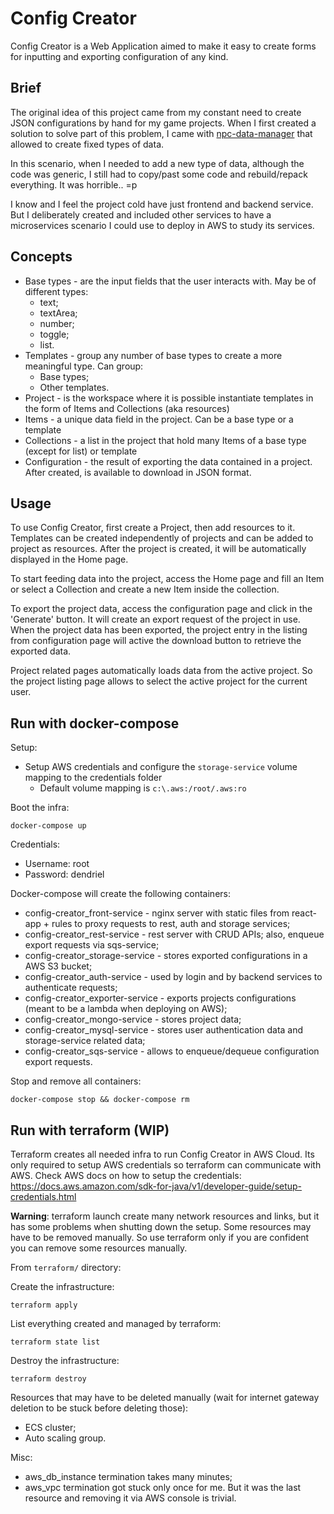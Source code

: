 # Config Creator
Config Creator is a Web Application aimed to make it easy to create forms for inputting and exporting configuration
of any kind.

## Brief
The original idea of this project came from my constant need to create JSON configurations by hand for my game projects.
When I first created a solution to solve part of this problem, I came with [npc-data-manager](https://github.com/dendriel/npc-data-manager-rest)
that allowed to create fixed types of data.

In this scenario, when I needed to add a new type of data, although the code was generic, I still had to
copy/past some code and rebuild/repack everything. It was horrible.. =p

I know and I feel the project cold have just frontend and backend service. But I deliberately created and included other
services to have a microservices scenario I could use to deploy in AWS to study its services.

## Concepts

- Base types - are the input fields that the user interacts with. May be of different types:
    - text;
    - textArea;
    - number;
    - toggle;
    - list.
- Templates - group any number of base types to create a more meaningful type. Can group:
    - Base types;
    - Other templates.
- Project - is the workspace where it is possible instantiate templates in the form of Items and Collections (aka resources)
- Items - a unique data field in the project. Can be a base type or a template
- Collections - a list in the project that hold many Items of a base type (except for list) or template
- Configuration - the result of exporting the data contained in a project. After created, is available to download
in JSON format.


## Usage

To use Config Creator, first create a Project, then add resources to it. Templates can be created independently of projects
and can be added to project as resources. After the project is created, it will be automatically displayed in the Home page.

To start feeding data into the project, access the Home page and fill an Item or select a Collection and create a new Item
inside the collection.

To export the project data, access the configuration page and click in the 'Generate' button. It will create an export request
of the project in use. When the project data has been exported, the project entry in the listing from configuration page will
active the download button to retrieve the exported data.

Project related pages automatically loads data from the active project. So the project listing page allows to select
the active project for the current user.


## Run with docker-compose

Setup:

- Setup AWS credentials and configure the `storage-service` volume mapping to the credentials folder
  - Default volume mapping is `c:\.aws:/root/.aws:ro`

Boot the infra:
```shell
docker-compose up
```

Credentials:
- Username: root
- Password: dendriel

Docker-compose will create the following containers:

- config-creator_front-service - nginx server with static files from react-app + rules to proxy requests to rest, auth and storage services;
- config-creator_rest-service - rest server with CRUD APIs; also, enqueue export requests via sqs-service;
- config-creator_storage-service - stores exported configurations in a AWS S3 bucket;
- config-creator_auth-service - used by login and by backend services to authenticate requests;
- config-creator_exporter-service - exports projects configurations (meant to be a lambda when deploying on AWS);
- config-creator_mongo-service - stores project data;
- config-creator_mysql-service - stores user authentication data and storage-service related data;
- config-creator_sqs-service - allows to enqueue/dequeue configuration export requests.


Stop and remove all containers:
```shell
docker-compose stop && docker-compose rm
```

## Run with terraform (WIP)

Terraform creates all needed infra to run Config Creator in AWS Cloud. Its only required to setup AWS credentials so
terraform can communicate with AWS. Check AWS docs on how to setup the credentials: https://docs.aws.amazon.com/sdk-for-java/v1/developer-guide/setup-credentials.html

**Warning**: terraform launch create many network resources and links, but it has some problems when shutting down
the setup. Some resources may have to be removed manually. So use terraform only if you are confident you can remove
some resources manually. 

From `terraform/` directory:

Create the infrastructure:
```shell
terraform apply
```

List everything created and managed by terraform:
```shell
terraform state list
```

Destroy the infrastructure:
```shell
terraform destroy
```

Resources that may have to be deleted manually (wait for internet gateway deletion to be stuck before deleting those):

- ECS cluster;
- Auto scaling group.

Misc:
- aws_db_instance termination takes many minutes;
- aws_vpc termination got stuck only once for me. But it was the last resource and removing it via AWS console is trivial.